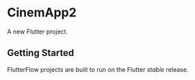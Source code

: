 # CinemApp2

A new Flutter project.

## Getting Started

FlutterFlow projects are built to run on the Flutter _stable_ release.
